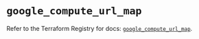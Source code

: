 # `google_compute_url_map`

Refer to the Terraform Registry for docs: [`google_compute_url_map`](https://registry.terraform.io/providers/hashicorp/google/5.41.0/docs/resources/compute_url_map).
